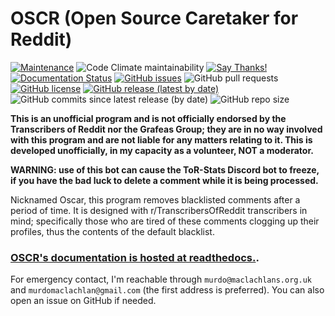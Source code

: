 # OSCR (Open Source Caretaker for Reddit)

[![Maintenance](https://img.shields.io/badge/Maintained%3F-yes-green.svg)](https://GitHub.com/MurdoMaclachlan/oscr/graphs/commit-activity)
![Code Climate maintainability](https://img.shields.io/codeclimate/maintainability-percentage/MurdoMaclachlan/oscr)
[![Say Thanks!](https://img.shields.io/badge/Say%20Thanks-!-1EAEDB.svg)](https://saythanks.io/to/murdo@maclachlans.org.uk)  
[![Documentation Status](https://readthedocs.org/projects/oscr/badge/?version=latest)](https://oscr.murdomaclachlan.dev/en/stable/?badge=latest)
[![GitHub issues](https://img.shields.io/github/issues/MurdoMaclachlan/oscr)](https://github.com/MurdoMaclachlan/oscr/issues)
![GitHub pull requests](https://img.shields.io/github/issues-pr/MurdoMaclachlan/oscr)
[![GitHub license](https://img.shields.io/github/license/MurdoMaclachlan/oscr)](https://github.com/MurdoMaclachlan/oscr/blob/master/LICENSE)
[![GitHub release (latest by date)](https://img.shields.io/github/v/release/MurdoMaclachlan/oscr)](https://github.com/MurdoMaclachlan/oscr/releases/latest)
![GitHub commits since latest release (by date)](https://img.shields.io/github/commits-since/MurdoMaclachlan/oscr/latest)
![GitHub repo size](https://img.shields.io/github/repo-size/MurdoMaclachlan/oscr)

**This is an unofficial program and is not officially endorsed by the Transcribers of Reddit nor the Grafeas Group; they are in no way involved with this program and are not liable for any matters relating to it. This is developed unofficially, in my capacity as a volunteer, NOT a moderator.**

**WARNING: use of this bot can cause the ToR-Stats Discord bot to freeze, if you have the bad luck to delete a comment while it is being processed.**

Nicknamed Oscar, this program removes blacklisted comments after a period of time. It is designed with r/TranscribersOfReddit transcribers in mind; specifically those who are tired of these comments clogging up their profiles, thus the contents of the default blacklist.

### [OSCR's documentation is hosted at readthedocs.](https://oscr.readthedocs.io/en/latest/).

For emergency contact, I'm reachable through `murdo@maclachlans.org.uk` and `murdomaclachlan@gmail.com` (the first address is preferred). You can also open an issue on GitHub if needed.
